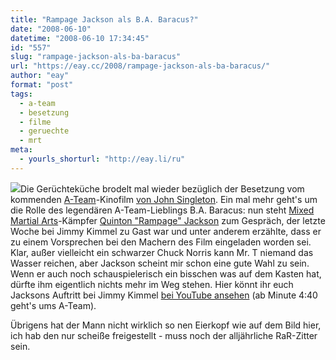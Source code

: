 ```yaml
---
title: "Rampage Jackson als B.A. Baracus?"
date: "2008-06-10"
datetime: "2008-06-10 17:34:45"
id: "557"
slug: "rampage-jackson-als-ba-baracus"
url: "https://eay.cc/2008/rampage-jackson-als-ba-baracus/"
author: "eay"
format: "post"
tags:
  - a-team
  - besetzung
  - filme
  - geruechte
  - mrt
meta:
  - yourls_shorturl: "http://eay.li/ru"
---
```


![](/uploads/2008/bajackson.jpg)Die Gerüchteküche brodelt mal wieder bezüglich der Besetzung vom kommenden [A-Team](//eay.cc/tag/ateam/)\-Kinofilm [von John Singleton](//eay.cc/2007/john-singleton-ist-das-a-team/). Ein mal mehr geht's um die Rolle des legendären A-Team-Lieblings B.A. Baracus: nun steht [Mixed Martial Arts](http://en.wikipedia.org/wiki/Mixed_martial_arts)\-Kämpfer [Quinton "Rampage" Jackson](http://en.wikipedia.org/wiki/Quinton_Jackson) zum Gespräch, der letzte Woche bei Jimmy Kimmel zu Gast war und unter anderem erzählte, dass er zu einem Vorsprechen bei den Machern des Film eingeladen worden sei. Klar, außer vielleicht ein schwarzer Chuck Norris kann Mr. T niemand das Wasser reichen, aber Jackson scheint mir schon eine gute Wahl zu sein. Wenn er auch noch schauspielerisch ein bisschen was auf dem Kasten hat, dürfte ihm eigentlich nichts mehr im Weg stehen. Hier könnt ihr euch Jacksons Auftritt bei Jimmy Kimmel [bei YouTube ansehen](http://www.youtube.com/watch?v=m31bNNNTTlw) (ab Minute 4:40 geht's ums A-Team).

Übrigens hat der Mann nicht wirklich so nen Eierkopf wie auf dem Bild hier, ich hab den nur scheiße freigestellt - muss noch der alljährliche RaR-Zitter sein.
